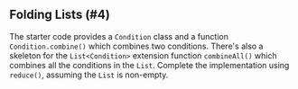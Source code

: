 ## Folding Lists (#4)

The starter code provides a `Condition` class and a function
`Condition.combine()` which combines two conditions. There's also a skeleton
for the `List<Condition>` extension function `combineAll()` which combines all
the conditions in the `List`. Complete the implementation using `reduce()`,
assuming the `List` is non-empty.